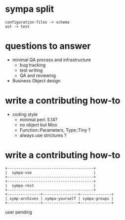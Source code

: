 # sympa split

    configuration-files -> schema
    ast -> test 

# questions to answer

* minimal QA process and infrastructure
    * bug tracking
    * test writing
    * QA and reviewing
* Business Object design


# write a contributing how-to

* coding style
    * minimal perl: 5.14?
    * no object but Moo
    * Function::Parameters, Type::Tiny ?
    * always use strictures ?

# write a contributing how-to


    +---------------------------------------+
    |  sympa-vue                            |
    +---------------------------------------+
    +---------------------------------------+
    |  sympa-rest                           |
    +---------------------------------------+
    +---------------+----------------+--------------+
    | symp-archives | sympa-yourself | sympa-groups |
    +---------------+----------------+--------------+

user
    pending



